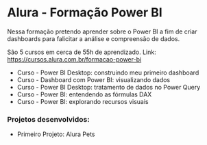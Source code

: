 # Alura - Formação Power BI

Nessa formação pretendo aprender sobre o Power BI a fim de criar dashboards para falicitar a análise e compreensão de dados. 

São 5 cursos em cerca de 55h de aprendizado. Link: https://cursos.alura.com.br/formacao-power-bi
* Curso - Power BI Desktop: construindo meu primeiro dashboard
* Curso - Dashboard com Power BI: visualizando dados
* Curso - Power BI Desktop: tratamento de dados no Power Query
* Curso - Power BI: entendendo as fórmulas DAX
* Curso - Power BI: explorando recursos visuais

### Projetos desenvolvidos:

* Primeiro Projeto: Alura Pets
